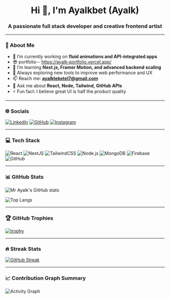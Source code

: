 

<h1 align="center">Hi 👋, I'm Ayalkbet (Ayalk)</h1>
<h3 align="center">A passionate full stack developer and creative frontend artist</h3>



---

### 💫 About Me

- 🔭 I’m currently working on **fluid animations and API-integrated apps**
- 😎  portfolio--  https://ayalk-portfolio.vercel.app/
- 🌱 I’m learning **Next.js, Framer Motion, and advanced backend scaling**
- 🧠 Always exploring new tools to improve web performance and UX
- 📫 Reach me: **ayalkteketel7@gmail.com**
- 💬 Ask me about **React, Node, Tailwind, GitHub APIs**
- ⚡ Fun fact: I believe great UI is half the product quality

---

### 🌐 Socials

[![LinkedIn](https://img.shields.io/badge/LinkedIn-blue?style=for-the-badge&logo=linkedin&logoColor=white)](https://linkedin.com/in/your-link)
[![GitHub](https://img.shields.io/badge/GitHub-black?style=for-the-badge&logo=github)](https://github.com/mr-Ayalk)
[![Instagram](https://img.shields.io/badge/Instagram-E4405F?style=for-the-badge&logo=instagram&logoColor=white)](https://instagram.com/yourlink)

---

### 💻 Tech Stack

![React](https://img.shields.io/badge/-React-333?style=flat&logo=react)
![NextJS](https://img.shields.io/badge/-NextJS-000?style=flat&logo=next.js)
![TailwindCSS](https://img.shields.io/badge/-TailwindCSS-38b2ac?style=flat&logo=tailwind-css)
![Node.js](https://img.shields.io/badge/-Node.js-green?style=flat&logo=node.js)
![MongoDB](https://img.shields.io/badge/-MongoDB-black?style=flat&logo=mongodb)
![Firebase](https://img.shields.io/badge/-Firebase-orange?style=flat&logo=firebase)
![GitHub](https://img.shields.io/badge/-GitHub-181717?style=flat&logo=github)

---

### 📊 GitHub Stats

![Mr Ayalk's GitHub stats](https://github-readme-stats.vercel.app/api?username=mr-Ayalk&show_icons=true&theme=tokyonight)

![Top Langs](https://github-readme-stats.vercel.app/api/top-langs/?username=mr-Ayalk&layout=compact&theme=tokyonight)

---

### 🏆 GitHub Trophies

[![trophy](https://github-profile-trophy.vercel.app/?username=mr-Ayalk&theme=dracula)](https://github.com/ryo-ma/github-profile-trophy)

---

### 🔥 Streak Stats

[![GitHub Streak](https://streak-stats.demolab.com?user=mr-Ayalk&theme=tokyonight&border_radius=10)](https://git.io/streak-stats)

---

### 📈 Contribution Graph Summary

![Activity Graph](https://github-readme-activity-graph.vercel.app/graph?username=mr-Ayalk&theme=github-dark&hide_border=true)
